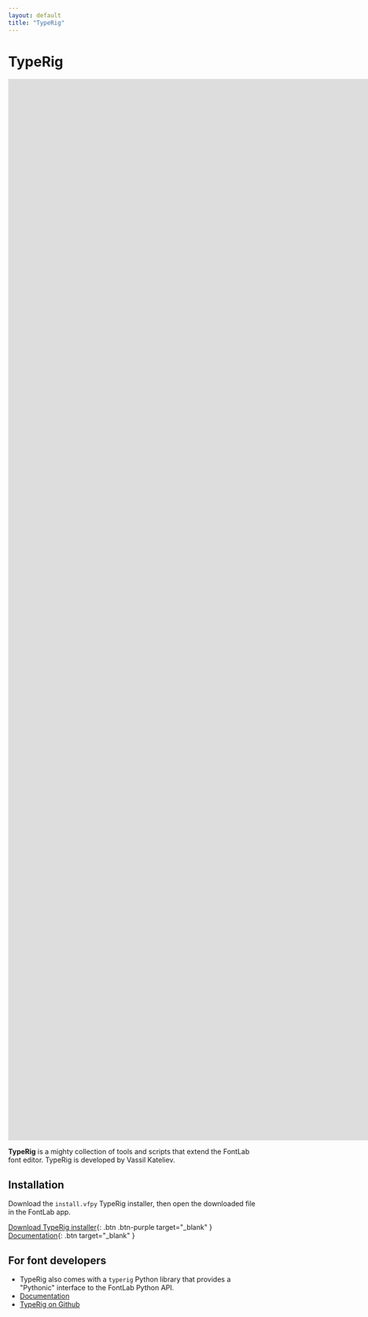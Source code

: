 ```yaml
---
layout: default
title: "TypeRig"
---
```


# TypeRig

<a data-fancybox href="https://www.youtube.com/watch?v=oM_89KA3Fnc&amp;autoplay=0&amp;rel=0&amp;controls=1&amp;showinfo=0">
<iframe src="https://www.youtube.com/embed/oM_89KA3Fnc" frameborder="0" allow="accelerometer; encrypted-media; gyroscope; picture-in-picture" width="1920" height="1080" allowfullscreen uk-responsive uk-video="automute: true"></iframe>
</a>

<div class="video-container"><iframe src="https://www.youtube.com/embed/oM_89KA3Fnc" frameborder="0" allow="accelerometer; encrypted-media; gyroscope; picture-in-picture" width="1920" height="1080" allowfullscreen uk-responsive uk-video="automute: true"></iframe></div>

**TypeRig** is a mighty collection of tools and scripts that extend the FontLab font editor. TypeRig is developed by Vassil Kateliev.

## Installation

Download the `install.vfpy` TypeRig installer, then open the downloaded file in the FontLab app.

[Download TypeRig installer](https://cdn.jsdelivr.net/gh/kateliev/TypeRig/install.vfpy){: .btn .btn-purple target="_blank" } [Documentation](https://kateliev.github.io/TypeRig/){: .btn target="_blank" }

## For font developers

- TypeRig also comes with a `typerig` Python library that provides a "Pythonic" interface to the FontLab Python API.
- [Documentation](https://kateliev.github.io/TypeRig/)
- [TypeRig on Github](https://github.com/kateliev/TypeRig)

